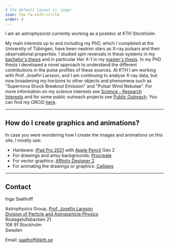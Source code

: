 ```yaml
---
# the default layout is 'page'
icon: fas fa-info-circle
order: 4
---
```


I am an astrophysicist currently working as a postdoc at KTH Stockholm.

My main interests up to and including my PhD, which I completed at the University of Tübingen, have been neutron stars as X-ray pulsars and their observational properties. I studied spin reversals in these systems in my [bachelor's thesis](https://isaathoff.github.io/posts/bachelor/) and in particular Her X-1 in my [master's thesis](https://isaathoff.github.io/posts/master/). In my PhD thesis I developed a novel approach to understand the different contributions in the pulse profiles of these sources. At KTH I am working with Prof. Josefin Larsson, and I am continuing to analyse X-ray data, but now broadening my horizons to other objects and phenomena such as "Supernova Shock Breakout Emission" and "Pulsar Wind Nebulae". For more information on my science interests see [Science - Research Interests](https://isaathoff.github.io/posts/science/) and for some public outreach projects see [Public Outreach](https://isaathoff.github.io/categories/public-outreach/). You can find my ORCiD [here](https://orcid.org/0000-0002-3068-7275).


---
## How do I create graphics and animations?
In case you were wondering how I create the images and animations on this site, I mostly use:
- Hardware: [iPad Pro 2021](https://www.apple.com/ipad-pro/) with [Apple Pencil](https://www.apple.com/apple-pencil/) Gen 2
- For drawings and artsy backgrounds: [Procreate](https://procreate.art)
- For vector graphics: [Affinity Designer 2](https://affinity.serif.com/en-us/designer/ipad/)
- For animating the drawings or graphics: [Callipeg](https://callipeg.com)

---
## Contact

Inga Saathoff

Astrophysics Group, [Prof. Josefin Larsson](https://www.kth.se/profile/josla)\
[Division of Particle and Astroparticle Physics](https://www.particle.kth.se/particle-and-astroparticle-physics-1.793997)\
Roslagstullsbacken 21\
106 91 Stockholm\
Sweden

Email: saathoff@kth.se
